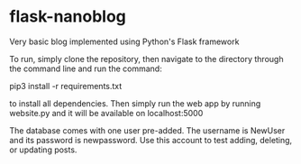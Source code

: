 # flask-nanoblog
Very basic blog implemented using Python's Flask framework

To run, simply clone the repository, then navigate to the directory through the command line and run the command:

pip3 install -r requirements.txt

to install all dependencies. Then simply run the web app by running website.py and it will be available on localhost:5000

The database comes with one user pre-added. The username is NewUser and its password is newpassword.
Use this account to test adding, deleting, or updating posts.
